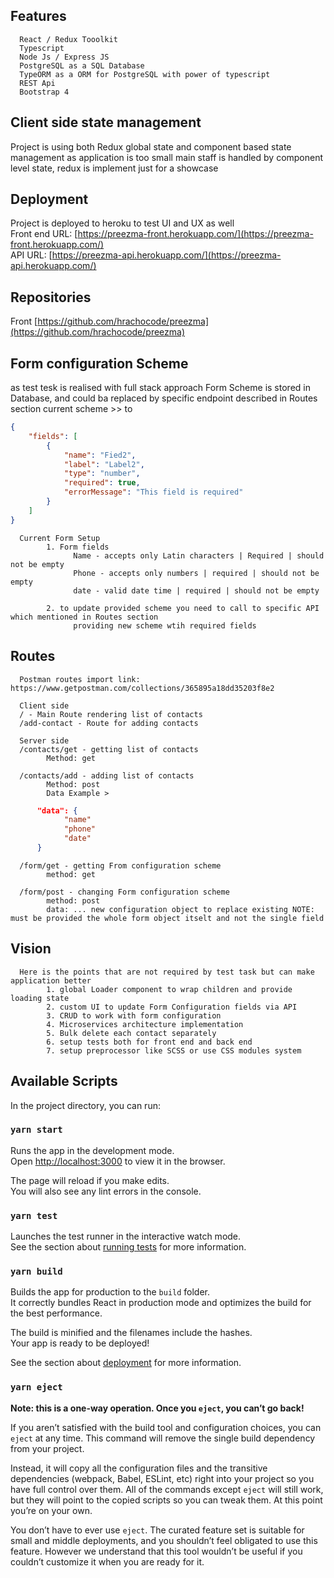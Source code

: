 
## Features
      React / Redux Tooolkit
      Typescript
      Node Js / Express JS
      PostgreSQL as a SQL Database
      TypeORM as a ORM for PostgreSQL with power of typescript
      REST Api
      Bootstrap 4

## Client side state management

Project is using both Redux global state and component based state management
as application is too small main staff is handled by component level state, 
redux is implement just for a showcase

## Deployment

Project is deployed to heroku to test UI and UX as well<br />
Front end URL:  [https://preezma-front.herokuapp.com/](https://preezma-front.herokuapp.com/)<br /> 
API URL:  [https://preezma-api.herokuapp.com/](https://preezma-api.herokuapp.com/)

## Repositories
Front [https://github.com/hrachocode/preezma](https://github.com/hrachocode/preezma)

## Form configuration Scheme

as test tesk is realised with full stack approach
Form Scheme is stored in Database, and could ba replaced by specific endpoint described in Routes section
current scheme >>
to 
```json
{
    "fields": [
        {
            "name": "Fied2",
            "label": "Label2",
            "type": "number",
            "required": true,
            "errorMessage": "This field is required"
        }
    ]
}
```

      Current Form Setup
            1. Form fields
                  Name - accepts only Latin characters | Required | should not be empty
                  Phone - accepts only numbers | required | should not be empty
                  date - valid date time | required | should not be empty

            2. to update provided scheme you need to call to specific API which mentioned in Routes section 
                  providing new scheme wtih required fields

## Routes

      Postman routes import link: https://www.getpostman.com/collections/365895a18dd35203f8e2

      Client side
      / - Main Route rendering list of contacts
      /add-contact - Route for adding contacts

      Server side
      /contacts/get - getting list of contacts
            Method: get

      /contacts/add - adding list of contacts
            Method: post
            Data Example >
```json
      "data": {
            "name"
            "phone"
            "date"
      }
```
      /form/get - getting From configuration scheme
            method: get

      /form/post - changing Form configuration scheme
            method: post
            data: ... new configuration object to replace existing NOTE: must be provided the whole form object itselt and not the single field
      

## Vision
      Here is the points that are not required by test task but can make application better
            1. global Loader component to wrap children and provide loading state
            2. custom UI to update Form Configuration fields via API
            3. CRUD to work with form configuration
            4. Microservices architecture implementation
            5. Bulk delete each contact separately
            6. setup tests both for front end and back end
            7. setup preprocessor like SCSS or use CSS modules system

## Available Scripts

In the project directory, you can run:

### `yarn start`

Runs the app in the development mode.<br />
Open [http://localhost:3000](http://localhost:3000) to view it in the browser.

The page will reload if you make edits.<br />
You will also see any lint errors in the console.

### `yarn test`

Launches the test runner in the interactive watch mode.<br />
See the section about [running tests](https://facebook.github.io/create-react-app/docs/running-tests) for more information.

### `yarn build`

Builds the app for production to the `build` folder.<br />
It correctly bundles React in production mode and optimizes the build for the best performance.

The build is minified and the filenames include the hashes.<br />
Your app is ready to be deployed!

See the section about [deployment](https://facebook.github.io/create-react-app/docs/deployment) for more information.

### `yarn eject`

**Note: this is a one-way operation. Once you `eject`, you can’t go back!**

If you aren’t satisfied with the build tool and configuration choices, you can `eject` at any time. This command will remove the single build dependency from your project.

Instead, it will copy all the configuration files and the transitive dependencies (webpack, Babel, ESLint, etc) right into your project so you have full control over them. All of the commands except `eject` will still work, but they will point to the copied scripts so you can tweak them. At this point you’re on your own.

You don’t have to ever use `eject`. The curated feature set is suitable for small and middle deployments, and you shouldn’t feel obligated to use this feature. However we understand that this tool wouldn’t be useful if you couldn’t customize it when you are ready for it.
